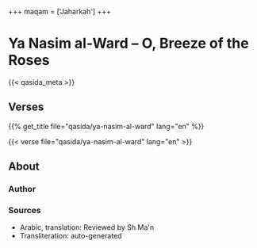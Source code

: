 +++
maqam = ['Jaharkah']
+++
# Ya Nasim al-Ward – O, Breeze of the Roses

{{< qasida_meta >}}

## Verses

{{% get_title  file="qasida/ya-nasim-al-ward" lang="en" %}}

{{< verse file="qasida/ya-nasim-al-ward" lang="en" >}}

## About

### Author

### Sources

- Arabic, translation: Reviewed by Sh Ma'n
- Transliteration: auto-generated
